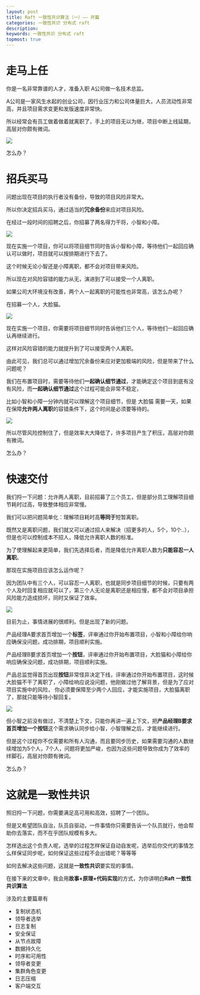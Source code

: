 ```yaml
---
layout: post
title: Raft 一致性共识算法（一）—— 开篇
categories: 一致性共识 分布式 raft 
description: 
keywords: 一致性共识 分布式 raft
topmost: true
---
```


# 走马上任

你是一名非常靠谱的人才，准备入职 A公司做一名技术总监。

A公司是一家风生水起的创业公司，因行业压力和公司体量巨大，人员流动性非常高，并且项目需求变更和发版速度非常快。

所以经常会有员工做着做着就离职了，手上的项目无以为继，项目中断上线延期，高层对你颇有微词。

![](/images/posts/Raft/离职.png)

怎么办？

# 招兵买马

问题出现在项目的执行者没有备份，导致的项目风险非常大。

所以你决定招兵买马，通过适当的**冗余备份**来应对项目风险。

在经过一段时间的招聘之后，你招募了两名得力干将，小智和小障。

![](/images/posts/Raft/招聘1.png)

现在实施一个项目，你可以将项目细节同时告诉小智和小障，等待他们一起回应确认可以做时，项目就可以按排期进行下去了。

这个时候无论小智还是小障离职，都不会对项目带来风险。

所以现在对风险容错的能力从无，演进到了可以接受一个人离职。

如果公司大环境没有改善，两个人一起离职的可能性也非常高，该怎么办呢？

在招募一个人，大脸猫。

![](/images/posts/Raft/招聘2.png)

现在实施一个项目，你需要将项目细节同时告诉他们三个人，等待他们一起回应确认再继续进行。

这样对风险容错的能力就提升到了可以接受两个人离职。

由此可见，我们总可以通过增加冗余备份来应对更加极端的风险，但是带来了什么问题呢？

我们在布置项目时，需要等待他们**一起确认细节通过**，才能确定这个项目到底有没有风险，而**一起确认细节通过**这个过程可能会非常不稳定，

比如小智和小障一分钟内就可以理解这个项目细节，但是 大脸猫 需要一天，如果在保障**允许两人离职**的容错条件下，这个时间是必须要等待的。

![](/images/posts/Raft/招聘3.png)

所以尽管风险控制住了，但是效率大大降低了，许多项目产生了积压，高层对你颇有微词。

怎么办？

# 快速交付

我们捋一下问题：允许两人离职，目前招募了三个员工，但是部分员工理解项目细节耗时过高，导致整体相应非常慢。

我们可以把问题简单化：理解项目耗时高**等同于**短暂离职。

既然又是离职问题，我们就又可以通过招人来解决（招更多的人，5个，10个..），但是也可以控制成本不招人，降低允许离职人数的标准。

为了使理解起来更简单，我们先选择后者，而是降低允许离职人数为**只能容忍一人离职**。

那现在实施项目应该怎么运作呢？

因为团队中有三个人，可以容忍一人离职，也就是同步项目细节的时候，只要有两个人及时回复相应就可以了，第三个人无论是离职还是相应慢，都不会对项目承担风险能力造成损坏，同时又保证了效率。

![](/images/posts/Raft/招聘4.png)

目前为止，事情进展的很顺利。但是出现了新的问题。

产品经理A要求首页增加一个**标签**，评审通过你开始布置项目，小智和小障给你响应确保没问题，成功排期，项目顺利实施。

产品经理B要求首页增加一个**按钮**，评审通过你开始布置项目，大脸猫和小障给你响应确保没问题，成功排期，项目顺利实施。

产品总监觉得首页出现**按钮**非常怪异决定下线，评审通过你开始布置项目，这时候大脸猫不干了离职了，小障给响应说没问题，他刚做过他了解背景，但是为了应对项目实施中的风险，
你必须要保障至少两个人回应，才能实施项目，大脸猫离职了，那就只能等待小智回复。

![](/images/posts/Raft/一致性共识基础1.png)

但小智之前没有做过，不清楚上下文，只能你再讲一遍上下文，把**产品经理B要求首页增加一个按钮**这个需求确认同步给小智，小智理解之后，才能继续进行。

但是这个过程你不仅需要和所有人沟通，而且要同步历史，如果需要沟通的人数继续增加为5个人，7个人，问题将更加严峻，也因为这些问题导致你成为了效率的绊脚石，高层对你颇有微词。

怎么办？

# 这就是一致性共识

照旧捋一下问题，你需要满足高可用和高效，招聘了一个团队。

但是又希望团队自治，队员自驱动，一件事情你只需要告诉一个队员就行，他会帮助你去落实，而不在乎团队规模有多大。

怎样选出这个负责人呢，选举的过程怎样保证自动自发呢，选举后你交代的事情怎么样保证同步呢，如何保证这些过程不会出错呢？等等等

如何去解决这些问题，这就是**一致性共识**要实现的事情。

在接下来的文章中，我会用**故事+原理+代码实现**的方式，为你讲明白**Raft 一致性共识算法**

涉及的主要篇章有
* 复制状态机
* 领导者选举
* 日志复制
* 安全保证
* 从节点故障
* 数据持久化
* 时序和可用性
* 领导者变更
* 集群角色变更
* 日志压缩
* 客户端交互